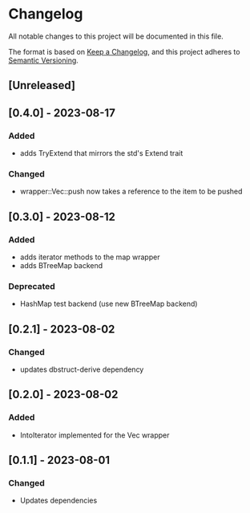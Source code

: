 # Changelog

All notable changes to this project will be documented in this file.

The format is based on [Keep a Changelog](https://keepachangelog.com/en/1.0.0/),
and this project adheres to [Semantic Versioning](https://semver.org/spec/v2.0.0.html).

## [Unreleased]


## [0.4.0] - 2023-08-17

### Added
 - adds TryExtend that mirrors the std's Extend trait

### Changed
 - wrapper::Vec::push now takes a reference to the item to be pushed

## [0.3.0] - 2023-08-12

### Added
 - adds iterator methods to the map wrapper
 - adds BTreeMap backend

### Deprecated
 - HashMap test backend (use new BTreeMap backend)

## [0.2.1] - 2023-08-02

### Changed
 - updates dbstruct-derive dependency

## [0.2.0] - 2023-08-02

### Added
 - IntoIterator implemented for the Vec wrapper 

## [0.1.1] - 2023-08-01

### Changed
 - Updates dependencies
